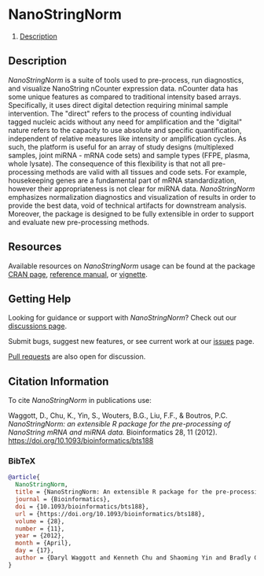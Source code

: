 # NanoStringNorm

1. [Description](#description)


## Description

*NanoStringNorm* is a suite of tools used to pre-process, run diagnostics, and visualize NanoString nCounter expression data. nCounter data has some unique features as compared to traditional intensity based arrays. Specifically, it uses direct digital detection requiring minimal sample intervention. The "direct" refers to the process of counting individual tagged nucleic acids without any need for amplification and the "digital" nature refers to the capacity to use absolute and specific quantification, independent of relative measures like intensity or amplification cycles. As such, the platform is useful for an array of study designs (multiplexed samples, joint miRNA - mRNA code sets) and sample types (FFPE, plasma, whole lysate). The consequence of this flexibility is that not all pre-processing methods are valid with all tissues and code sets. For example, housekeeping genes are a fundamental part of mRNA standardization, however their appropriateness is not clear for miRNA data. *NanoStringNorm* emphasizes normalization diagnostics and visualization of results in order to provide the best data, void of technical artifacts for downstream analysis. Moreover, the package is designed to be fully extensible in order to support and evaluate new pre-processing methods.


## Resources

Available resources on *NanoStringNorm* usage can be found at the package [CRAN page](https://cran.r-project.org/package=NanoStringNorm), [reference manual](https://cran.r-project.org/web/packages/NanoStringNorm/NanoStringNorm.pdf), or [vignette](https://cran.r-project.org/web/packages/NanoStringNorm/vignettes/NanoStringNorm_Introduction.pdf).


## Getting Help

Looking for guidance or support with *NanoStringNorm*? Check out our [discussions page](https://github.com/uclahs-cds/public-R-NanoStringNorm/discussions).

Submit bugs, suggest new features, or see current work at our [issues](https://github.com/uclahs-cds/public-R-NanoStringNorm/issues) page.

[Pull requests](https://github.com/uclahs-cds/public-R-NanoStringNorm/pulls) are also open for discussion.


## Citation Information

To cite *NanoStringNorm* in publications use:

Waggott, D., Chu, K., Yin, S., Wouters, B.G., Liu, F.F., & Boutros, P.C. *NanoStringNorm: an extensible R package for the pre-processing of NanoString mRNA and miRNA data.* Bioinformatics 28, 11 (2012). https://doi.org/10.1093/bioinformatics/bts188

### BibTeX

```BibTeX
@article{
  NanoStringNorm,
  title = {NanoStringNorm: An extensible R package for the pre-processing of nanostring mrna and MIRNA data},
  journal = {Bioinformatics},
  doi = {10.1093/bioinformatics/bts188},
  url = {https://doi.org/10.1093/bioinformatics/bts188},
  volume = {28},
  number = {11},
  year = {2012},
  month = {April},
  day = {17},
  author = {Daryl Waggott and Kenneth Chu and Shaoming Yin and Bradly G. Wouters and Fei-Fei Liu and Paul C. Boutros}
} 
```